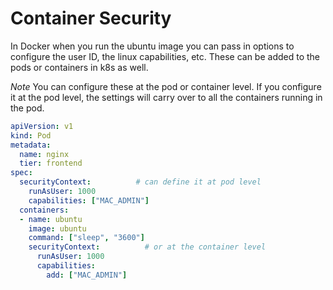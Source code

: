 # Container Security
In Docker when you run the ubuntu image you can pass in options to configure the user ID, the linux capabilities, etc.
These can be added to the pods or containers in k8s as well.

*Note* You can configure these at the pod or container level. If you configure it at the pod level, the settings will carry over to all the containers running in the pod.

```yaml
apiVersion: v1
kind: Pod
metadata:
  name: nginx
  tier: frontend
spec:
  securityContext:          # can define it at pod level
    runAsUser: 1000
    capabilities: ["MAC_ADMIN"]
  containers:
  - name: ubuntu
    image: ubuntu
    command: ["sleep", "3600"]
    securityContext:          # or at the container level
      runAsUser: 1000
      capabilities: 
        add: ["MAC_ADMIN"]
```